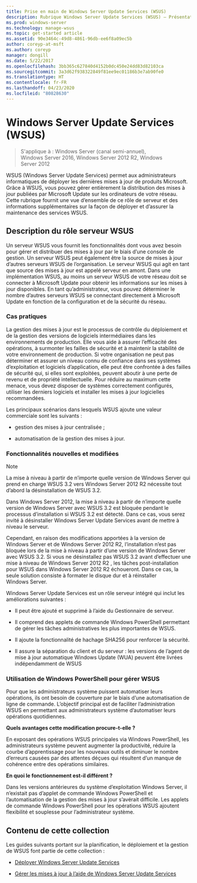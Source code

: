 ```yaml
---
title: Prise en main de Windows Server Update Services (WSUS)
description: Rubrique Windows Server Update Services (WSUS) – Présentation du rôle serveur et de ses applications pratiques
ms.prod: windows-server
ms.technology: manage-wsus
ms.topic: get-started article
ms.assetid: 90e3464c-49d8-4861-96db-ee6f8a09ec5b
author: coreyp-at-msft
ms.author: coreyp
manager: dongill
ms.date: 5/22/2017
ms.openlocfilehash: 3bb365c627840d4152b0dc450e24dd83d82103ca
ms.sourcegitcommit: 3a3d62f938322849f81ee9ec01186b3e7ab90fe0
ms.translationtype: HT
ms.contentlocale: fr-FR
ms.lasthandoff: 04/23/2020
ms.locfileid: "80828630"
---
```

# <a name="windows-server-update-services-wsus"></a>Windows Server Update Services (WSUS)

>S'applique à : Windows Server (canal semi-annuel), Windows Server 2016, Windows Server 2012 R2, Windows Server 2012

WSUS (Windows Server Update Services) permet aux administrateurs informatiques de déployer les dernières mises à jour de produits Microsoft. Grâce à WSUS, vous pouvez gérer entièrement la distribution des mises à jour publiées par Microsoft Update sur les ordinateurs de votre réseau. Cette rubrique fournit une vue d’ensemble de ce rôle de serveur et des informations supplémentaires sur la façon de déployer et d’assurer la maintenance des services WSUS.

## <a name="wsus-server-role-description"></a>Description du rôle serveur WSUS
Un serveur WSUS vous fournit les fonctionnalités dont vous avez besoin pour gérer et distribuer des mises à jour par le biais d’une console de gestion. Un serveur WSUS peut également être la source de mises à jour d’autres serveurs WSUS de l’organisation. Le serveur WSUS qui agit en tant que source des mises à jour est appelé serveur en amont. Dans une implémentation WSUS, au moins un serveur WSUS de votre réseau doit se connecter à Microsoft Update pour obtenir les informations sur les mises à jour disponibles. En tant qu’administrateur, vous pouvez déterminer le nombre d’autres serveurs WSUS se connectant directement à Microsoft Update en fonction de la configuration et de la sécurité du réseau.

### <a name="practical-applications"></a>Cas pratiques
La gestion des mises à jour est le processus de contrôle du déploiement et de la gestion des versions de logiciels intermédiaires dans les environnements de production. Elle vous aide à assurer l’efficacité des opérations, à surmonter les failles de sécurité et à maintenir la stabilité de votre environnement de production. Si votre organisation ne peut pas déterminer et assurer un niveau connu de confiance dans ses systèmes d’exploitation et logiciels d’application, elle peut être confrontée à des failles de sécurité qui, si elles sont exploitées, peuvent aboutir à une perte de revenu et de propriété intellectuelle. Pour réduire au maximum cette menace, vous devez disposer de systèmes correctement configurés, utiliser les derniers logiciels et installer les mises à jour logicielles recommandées.

Les principaux scénarios dans lesquels WSUS ajoute une valeur commerciale sont les suivants :

-   gestion des mises à jour centralisée ;

-   automatisation de la gestion des mises à jour.

### <a name="new-and-changed-functionality"></a>Fonctionnalités nouvelles et modifiées

> [!NOTE]
> La mise à niveau à partir de n’importe quelle version de Windows Server qui prend en charge WSUS 3.2 vers Windows Server 2012 R2 nécessite tout d’abord la désinstallation de WSUS 3.2.
> 
> Dans Windows Server 2012, la mise à niveau à partir de n’importe quelle version de Windows Server avec WSUS 3.2 est bloquée pendant le processus d’installation si WSUS 3.2 est détecté. Dans ce cas, vous serez invité à désinstaller Windows Server Update Services avant de mettre à niveau le serveur.
> 
> Cependant, en raison des modifications apportées à la version de Windows Server et de Windows Server 2012 R2, l’installation n’est pas bloquée lors de la mise à niveau à partir d’une version de Windows Server avec WSUS 3.2. Si vous ne désinstallez pas WSUS 3.2 avant d’effectuer une mise à niveau de Windows Server 2012 R2 , les tâches post-installation pour WSUS dans Windows Server 2012 R2 échoueront. Dans ce cas, la seule solution consiste à formater le disque dur et à réinstaller Windows Server.

Windows Server Update Services est un rôle serveur intégré qui inclut les améliorations suivantes :

-   Il peut être ajouté et supprimé à l’aide du Gestionnaire de serveur.

-   Il comprend des applets de commande Windows PowerShell permettant de gérer les tâches administratives les plus importantes de WSUS.

-   Il ajoute la fonctionnalité de hachage SHA256 pour renforcer la sécurité.

-   Il assure la séparation du client et du serveur : les versions de l’agent de mise à jour automatique Windows Update (WUA) peuvent être livrées indépendamment de WSUS

### <a name="using-windows-powershell-to-manage-wsus"></a>Utilisation de Windows PowerShell pour gérer WSUS
Pour que les administrateurs système puissent automatiser leurs opérations, ils ont besoin de couverture par le biais d’une automatisation de ligne de commande. L’objectif principal est de faciliter l’administration WSUS en permettant aux administrateurs système d’automatiser leurs opérations quotidiennes.

**Quels avantages cette modification procure-t-elle ?**

En exposant des opérations WSUS principales via Windows PowerShell, les administrateurs système peuvent augmenter la productivité, réduire la courbe d’apprentissage pour les nouveaux outils et diminuer le nombre d’erreurs causées par des attentes déçues qui résultent d’un manque de cohérence entre des opérations similaires.

**En quoi le fonctionnement est-il différent ?**

Dans les versions antérieures du système d’exploitation Windows Server, il n’existait pas d’applet de commande Windows PowerShell et l’automatisation de la gestion des mises à jour s’avérait difficile. Les applets de commande Windows PowerShell pour les opérations WSUS ajoutent flexibilité et souplesse pour l’administrateur système.

## <a name="in-this-collection"></a>Contenu de cette collection
Les guides suivants portant sur la planification, le déploiement et la gestion de WSUS font partie de cette collection :

-   [Déployer Windows Server Update Services](../deploy/deploy-windows-server-update-services.md)

-   [Gérer les mises à jour à l’aide de Windows Server Update Services](../manage/update-management-with-windows-server-update-services.md)


